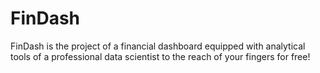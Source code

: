 # FinDash
FinDash is the project of a financial dashboard equipped with analytical tools of a professional data scientist to the reach of your fingers for free!
